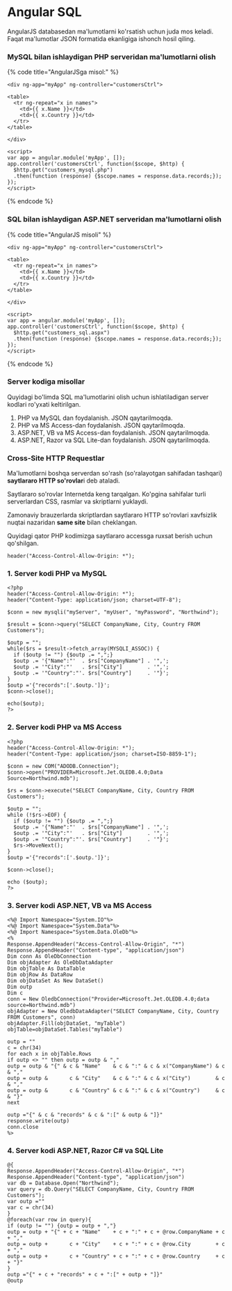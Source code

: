 # Angular SQL

AngularJS databasedan ma'lumotlarni ko'rsatish uchun juda mos keladi. Faqat ma'lumotlar JSON formatida ekanligiga ishonch hosil qiling.

### MySQL bilan ishlaydigan PHP serveridan ma'lumotlarni olish

{% code title="AngularJSga misol:" %}
```
<div ng-app="myApp" ng-controller="customersCtrl">

<table>
  <tr ng-repeat="x in names">
    <td>{{ x.Name }}</td>
    <td>{{ x.Country }}</td>
  </tr>
</table>

</div>

<script>
var app = angular.module('myApp', []);
app.controller('customersCtrl', function($scope, $http) {
  $http.get("customers_mysql.php")
  .then(function (response) {$scope.names = response.data.records;});
});
</script>
```
{% endcode %}

### SQL bilan ishlaydigan ASP.NET serveridan ma'lumotlarni olish

{% code title="AngularJS misoli" %}
```
<div ng-app="myApp" ng-controller="customersCtrl">

<table>
  <tr ng-repeat="x in names">
    <td>{{ x.Name }}</td>
    <td>{{ x.Country }}</td>
  </tr>
</table>

</div>

<script>
var app = angular.module('myApp', []);
app.controller('customersCtrl', function($scope, $http) {
  $http.get("customers_sql.aspx")
  .then(function (response) {$scope.names = response.data.records;});
});
</script>
```
{% endcode %}

### Server kodiga misollar

Quyidagi bo'limda SQL ma'lumotlarini olish uchun ishlatiladigan server kodlari ro'yxati keltirilgan.

1. PHP va MySQL dan foydalanish. JSON qaytarilmoqda.
2. PHP va MS Access-dan foydalanish. JSON qaytarilmoqda.
3. ASP.NET, VB va MS Access-dan foydalanish. JSON qaytarilmoqda.
4. ASP.NET, Razor va SQL Lite-dan foydalanish. JSON qaytarilmoqda.

### Cross-Site HTTP Requestlar

Ma'lumotlarni boshqa serverdan so'rash (so'ralayotgan sahifadan tashqari) **saytlararo** **HTTP so'rovlar**i deb ataladi.

Saytlararo so'rovlar Internetda keng tarqalgan. Ko'pgina sahifalar turli serverlardan CSS, rasmlar va skriptlarni yuklaydi.

Zamonaviy brauzerlarda skriptlardan saytlararo HTTP so'rovlari xavfsizlik nuqtai nazaridan **same site** bilan cheklangan.

Quyidagi qator PHP kodimizga saytlararo accessga ruxsat berish uchun qo'shilgan.

```
header("Access-Control-Allow-Origin: *");
```

### 1. Server kodi PHP va MySQL

```
<?php
header("Access-Control-Allow-Origin: *");
header("Content-Type: application/json; charset=UTF-8");

$conn = new mysqli("myServer", "myUser", "myPassword", "Northwind");

$result = $conn->query("SELECT CompanyName, City, Country FROM Customers");

$outp = "";
while($rs = $result->fetch_array(MYSQLI_ASSOC)) {
  if ($outp != "") {$outp .= ",";}
  $outp .= '{"Name":"'  . $rs["CompanyName"] . '",';
  $outp .= '"City":"'   . $rs["City"]        . '",';
  $outp .= '"Country":"'. $rs["Country"]     . '"}';
}
$outp ='{"records":['.$outp.']}';
$conn->close();

echo($outp);
?>
```

### 2. Server kodi PHP va MS Access

```
<?php
header("Access-Control-Allow-Origin: *");
header("Content-Type: application/json; charset=ISO-8859-1");

$conn = new COM("ADODB.Connection");
$conn->open("PROVIDER=Microsoft.Jet.OLEDB.4.0;Data Source=Northwind.mdb");

$rs = $conn->execute("SELECT CompanyName, City, Country FROM Customers");

$outp = "";
while (!$rs->EOF) {
  if ($outp != "") {$outp .= ",";}
  $outp .= '{"Name":"'  . $rs["CompanyName"] . '",';
  $outp .= '"City":"'   . $rs["City"]        . '",';
  $outp .= '"Country":"'. $rs["Country"]     . '"}';
  $rs->MoveNext();
}
$outp ='{"records":['.$outp.']}';

$conn->close();

echo ($outp);
?>
```

### 3. Server kodi ASP.NET, VB va MS Access

```
<%@ Import Namespace="System.IO"%>
<%@ Import Namespace="System.Data"%>
<%@ Import Namespace="System.Data.OleDb"%>
<%
Response.AppendHeader("Access-Control-Allow-Origin", "*")
Response.AppendHeader("Content-type", "application/json")
Dim conn As OleDbConnection
Dim objAdapter As OleDbDataAdapter
Dim objTable As DataTable
Dim objRow As DataRow
Dim objDataSet As New DataSet()
Dim outp
Dim c
conn = New OledbConnection("Provider=Microsoft.Jet.OLEDB.4.0;data source=Northwind.mdb")
objAdapter = New OledbDataAdapter("SELECT CompanyName, City, Country FROM Customers", conn)
objAdapter.Fill(objDataSet, "myTable")
objTable=objDataSet.Tables("myTable")

outp = ""
c = chr(34)
for each x in objTable.Rows
if outp <> "" then outp = outp & ","
outp = outp & "{" & c & "Name"    & c & ":" & c & x("CompanyName") & c & ","
outp = outp &       c & "City"    & c & ":" & c & x("City")        & c & ","
outp = outp &       c & "Country" & c & ":" & c & x("Country")     & c & "}"
next

outp ="{" & c & "records" & c & ":[" & outp & "]}"
response.write(outp)
conn.close
%>
```

### 4. Server kodi ASP.NET, Razor C# va SQL Lite

```
@{
Response.AppendHeader("Access-Control-Allow-Origin", "*")
Response.AppendHeader("Content-type", "application/json")
var db = Database.Open("Northwind");
var query = db.Query("SELECT CompanyName, City, Country FROM Customers");
var outp =""
var c = chr(34)
}
@foreach(var row in query){
if (outp != "") {outp = outp + ","}
outp = outp + "{" + c + "Name"    + c + ":" + c + @row.CompanyName + c + ","
outp = outp +       c + "City"    + c + ":" + c + @row.City        + c + ","
outp = outp +       c + "Country" + c + ":" + c + @row.Country     + c + "}"
}
outp ="{" + c + "records" + c + ":[" + outp + "]}"
@outp
```
